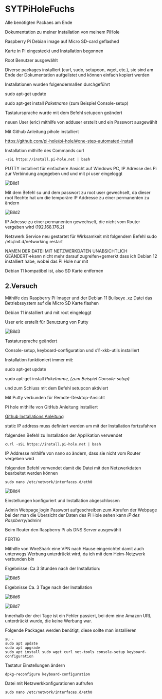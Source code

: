 # SYTPiHoleFuchs

Alle benötigten Packaes am Ende

Dokumentation zu meiner Installation von meinem PiHole

Raspberry Pi Debian image auf Micro SD-card  geflashed

Karte in Pi eingesteckt und Installation begonnen

Root Benutzer ausgewählt

Diverse packages installiert (curl, sudo, setupcon, wget, etc.), sie sind am Ende der Dokumentation aufgelistet und können einfach kopiert werden

Installationen wurden folgendermaßen durchgeführt 

sudo apt-get update

sudo apt-get install *Paketname*     (zum Beispiel Console-setup)

Tastatursprache wurde mit dem Befehl setupcon geändert

neuen User (eric) mithilfe von adduser erstellt und ein Passwort ausgewählt

Mit Github Anleitung pihole installiert

https://github.com/pi-hole/pi-hole/#one-step-automated-install

Installation mithilfe des Commands curl 
```
-sSL https://install.pi-hole.net | bash
```	

PUTTY installiert für einfachere Ansicht auf Windows PC, IP Adresse des Pi zur Verbindung angegeben und und mit pi user eingeloggt

![Bild1](https://user-images.githubusercontent.com/126173750/235847837-b6ecf242-3129-4dd9-b826-bd4f3bbf3168.png)

Mit dem Befehl su und dem passwort zu root user gewechselt, da dieser root Rechte hat um die temporäre IP Addresse zu einer permanenten zu ändern

![Bild2](https://user-images.githubusercontent.com/126173750/235847999-7db17ff2-c0df-4648-b5cd-7ffe3304d67e.png)

IP Adresse zu einer permanenten gewechselt, die nicht vom Router vergeben wird (192.168.176.2)

Netzwerk Service neu gestartet für Wirksamkeit mit folgendem Befehl sudo /etc/init.d/networking restart

NAMEN DER DATEI MIT NETZWERKDATEN UNABSICHTLICH GEÄNDERT=>kann nicht mehr darauf zugreifen+gemerkt dass ich Debian 12 installiert habe, wobei das Pi Hole nur mit 

Debian 11 kompatibel ist, also SD Karte entfernen

## 2.Versuch

Mithilfe des Raspberry Pi Imager und der Debian 11 Bullseye .xz Datei das Betriebssystem auf die Micro SD Karte flashen

Debian 11 installiert und mit root eingeloggt

User eric erstellt für Benutzung von Putty

![Bild3](https://user-images.githubusercontent.com/126173750/235848682-9da7b490-6c1b-45f2-90c1-c07dee85c3f3.png)

Tastatursprache geändert

Console-setup, keyboard-configuration und x11-xkb-utils installiert

Installation funktioniert immer mit: 

sudo apt-get update

sudo apt-get install *Paketname, (zum Beispiel Console-setup)*

und zum Schluss mit dem Befehl setupcon aktiviert

Mit Putty verbunden für Remote-Desktop-Ansicht

Pi hole mithilfe von GitHub Anleitung installiert

[Github Installations Anleitung](https://github.com/pi-hole/pi-hole/#one-step-automated-install)

static IP address muss definiert werden um mit der Installation fortzufahren

folgenden Befehl zu Installation der Applikation verwendet

```
curl -sSL https://install.pi-hole.net | bash
```



IP Addresse mithilfe von nano so ändern, dass sie nicht vom Router vergeben wird

folgenden Befehl verwendet damit die Datei mit den Netzwerkdaten bearbeitet werden können

```
sudo nano /etc/network/interfaces.d/eth0
```

![Bild4](https://user-images.githubusercontent.com/126173750/235849407-09c185df-d548-4e17-8e64-836b209feaca.png)

Einstellungen konfiguriert und Installation abgeschlossen

Admin Webpage login Passwort aufgeschreiben zum Abrufen der Webpage bei der man die Übersicht der Daten des Pi Hole sehen kann *IP des Raspberry*/admin/

Beim Router den Raspberry Pi als DNS Server ausgewählt

FERTIG

Mithilfe von WireShark eine VPN nach Hause eingerichtet damit auch unterwegs Werbung unterdrückt wird, da ich mit dem Heim-Netzwerk verbunden bin





Ergebnisse: Ca 3 Stunden nach der Installation:

![Bild5](https://user-images.githubusercontent.com/126173750/235849787-f97ccefa-0d30-48db-aaf9-a49e85c6e504.png)


Ergebnisse Ca. 3 Tage nach der Installation

![Bild6](https://user-images.githubusercontent.com/126173750/235849995-87a1a9a6-d8c7-42eb-aca2-bd221ec3a311.jpg)

![Bild7](https://user-images.githubusercontent.com/126173750/235849998-0974063a-a6ea-4cc8-b5a0-2b464e016755.jpg)

Innerhalb der drei Tage ist ein Fehler passiert, bei dem eine Amazon URL unterdrückt wurde, die keine Werbung war.



Folgende Packages werden benötigt, diese sollte man installieren
```
su -
sudo apt update
sudo apt upgrade
sudo apt install sudo wget curl net-tools console-setup keyboard-configuration
```

Tastatur Einstellungen ändern
```
dpkg-reconfigure keyboard-configuration
```

Datei  mit Netzwerkkonfigurationen aufrufen
```
sudo nano /etc/network/interfaces.d/eth0
````
